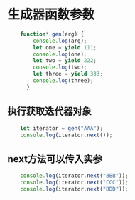 # 生成器函数参数

```js
    function* gen(arg) {
        console.log(arg);
        let one = yield 111;
        console.log(one);
        let two = yield 222;
        console.log(two);
        let three = yield 333;
        console.log(three);
      }
```

## 执行获取迭代器对象

```js
    let iterator = gen("AAA");
    console.log(iterator.next());
```  
## next方法可以传入实参

```js
    console.log(iterator.next("BBB"));
    console.log(iterator.next("CCC"));
    console.log(iterator.next("DDD"));
```